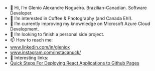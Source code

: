 - 👋 Hi, I’m Glenio Alexandre Nogueira. Brazilian-Canadian. Software Developer.
- 👀 I’m interested in Coffee & Photography (and Canada Eh!).
- 🌱 I’m currently improving my knownledge on Microsoft Azure Cloud Development.
- 💞️ I’m looking to finish a personal side project.
- 📫 How to reach me:
- www.linkedin.com/in/gleniox
- www.instagram.com/instacanuck/
-  👀 Interesting links:
- [Quick Steps For Deploying React Applications to Github Pages](https://medium.com/@gleniox/quick-steps-for-deploying-react-applications-to-github-pages-27eaf700e32)
